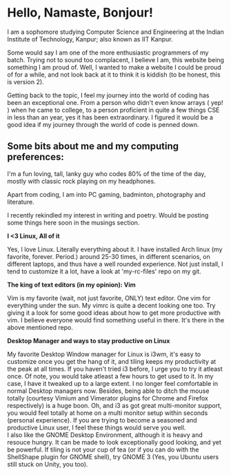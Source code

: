 # Hello, Namaste, Bonjour!

I am a sophomore studying Computer Science and Engineering at the Indian Institute of Technology, Kanpur; also known as IIT Kanpur.  

Some would say I am one of the more enthusiastic programmers of my batch. Trying not to sound too complacent, I believe I am, this website being something I am proud of. Well, I wanted to make a website I could be proud of for a while, and not look back at it to think it is kiddish (to be honest, this is version 2).

Getting back to the topic, I feel my journey into the world of coding has been an exceptional one. From a person who didn't even know arrays ( yep! ) when he came to college, to a person proficient in quite a few things CSE in less than an year, yes it has been extraordinary.
I figured it would be a good idea if my journey through the world of code is penned down.

## Some bits about me and my computing preferences:

I'm a fun loving, tall, lanky guy who codes 80% of the time of the day, mostly with classic rock playing on my headphones.

Apart from coding, I am into PC gaming, badminton, photography and literature.

I recently rekindled my interest in writing and poetry. Would be posting some things here soon in the musings section.

**I <3 Linux, All of it**

Yes, I love Linux. Literally everything about it. I have installed Arch linux (my favorite, forever. Period.) around 25-30 times, in different scenarios, on different laptops, and thus have a well rounded experience. Not just install, I tend to customize it a lot, have a look at 'my-rc-files' repo on my git.

**The king of text editors (in my opinion): Vim**

Vim is my favorite (wait, not just favorite, ONLY) text editor. One vim for everything under the sun. My vimrc is quite a decent looking one too. Try giving it a look for some good ideas about how to get more productive with vim. I believe everyone would find something useful in there. It's there in the above mentioned repo.

**Desktop Manager and ways to stay productive on Linux**

My favorite Desktop Window manager for Linux is i3wm, it's easy to customize once you get the hang of it, and tiling keeps my productivity at the peak at all times. If you haven't tried i3 before, I urge you to try it atleast once. Of note, you would take atleast a few hours to get used to it. In my case, I have it tweaked up to a large extent. I no longer feel comfortable in normal Desktop managers now. Besides, being able to ditch the mouse totally (courtesy Vimium and Vimerator plugins for Chrome and Firefox respectively) is a huge boon. Oh, and i3 as got great multi-monitor support, you would feel totally at home on a multi monitor setup within seconds (personal experience). If you are trying to become a seasoned and productive Linux user, I feel these things would serve you well.   
I also like the GNOME Desktop Environment, although it is heavy and resouce hungry. It can be made to look exceptionally good looking, and yet be powerful. If tiling is not your cup of tea (or if you can do with the ShellShape plugin for GNOME shell), try GNOME 3 (Yes, you Ubuntu users still stuck on Unity, you too).

<!--**Photography**-->

<!--Although I spend too much time coding, I tend to be on the lookout for photogenic scenes whenever I leave my room. Have a look at some of my Amatuer photographs [here](/carousel).-->
